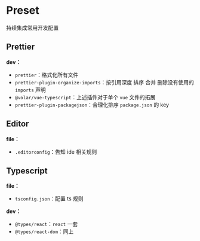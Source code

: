 # Preset

持续集成常用开发配置

## Prettier

**dev：**
- `prettier`：格式化所有文件
- `prettier-plugin-organize-imports`：按引用深度 排序 合并 删除没有使用的 `imports` 声明
- `@volar/vue-typescript`：上述插件对于单个 `vue` 文件的拓展
- `prettier-plugin-packagejson`：合理化排序 `package.json` 的 key

## Editor

**file：**
- `.editorconfig`：告知 ide 相关规则

## Typescript

**file：**
- `tsconfig.json`：配置 ts 规则

**dev：**
- `@types/react`：`react` 一套
- `@types/react-dom`：同上
